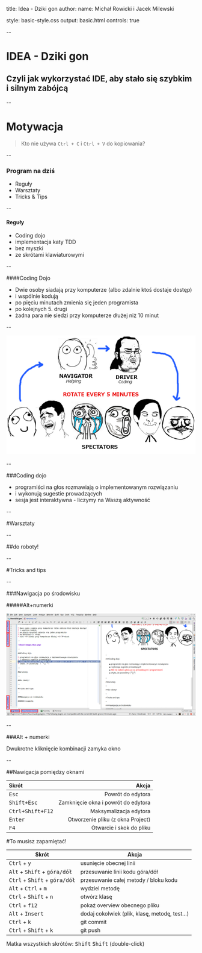 title: Idea - Dziki gon
author:
  name: Michał Rowicki i Jacek Milewski
  
style: basic-style.css
output: basic.html
controls: true

--

# IDEA - Dziki gon
## Czyli jak wykorzystać IDE, aby stało się szybkim i silnym zabójcą 

--

# Motywacja
> Kto nie używa `Ctrl + C` i `Ctrl + V` do kopiowania?  

--

### Program na dziś

* Reguły
* Warsztaty
* Tricks & Tips

--

#### Reguły

* Coding dojo
* implementacja katy TDD
* bez myszki
* ze skrótami klawiaturowymi

--

####Coding Dojo

* Dwie osoby siadają przy komputerze (albo zdalnie ktoś dostaje dostęp)
* i wspólnie kodują
* po pięciu minutach zmienia się jeden programista
* po kolejnych 5. drugi
* żadna para nie siedzi przy komputerze dłużej niż 10 minut

--

![dojo](images/dojo.png)

--

###Coding dojo

* programiści na głos rozmawiają o implementowanym rozwiązaniu
* i wykonują sugestie prowadzących
* sesja jest interaktywna - liczymy na Waszą aktywność

--

#Warsztaty

--

##do roboty!

--

#Tricks and tips

--

###Nawigacja po środowisku

#####Alt+numerki

![navigation-shortcuts](images/navigation.png)

--

###Alt + numerki

Dwukrotne kliknięcie kombinacji zamyka okno

--

##Nawigacja pomiędzy oknami

|Skrót|Akcja|
|:--	|--:	|
|<kbd>Esc</kbd>|Powrót do edytora|
|<kbd>Shift+Esc</kbd>|Zamknięcie okna i powrót do edytora|
|<kbd>Ctrl+Shift+F12</kbd>|Maksymalizacja edytora|
|<kbd>Enter</kbd>|Otworzenie pliku (z okna Project)|
|<kbd>F4</kbd>|Otwarcie i skok do pliku|

#To musisz zapamiętać!

| Skrót | Akcja |
| ----- | --------|
| <kbd>Ctrl</kbd> + <kbd>y</kbd> | usunięcie obecnej linii |
| <kbd>Alt</kbd> + <kbd>Shift</kbd> + <kbd>góra/dół</kbd> | przesuwanie linii kodu góra/dół |
| <kbd>Ctrl</kbd> + <kbd>Shift</kbd> + <kbd>góra/dół</kbd> | przesuwanie całej metody / bloku kodu |
| <kbd>Alt</kbd> + <kbd>Ctrl</kbd> + <kbd>m</kbd> | wydziel metodę |
| <kbd>Ctrl</kbd> + <kbd>Shift</kbd> + <kbd>n</kbd> | otwórz klasę |
| <kbd>Ctrl</kbd> + <kbd>f12</kbd> | pokaż overview obecnego pliku |
| <kbd>Alt</kbd> + <kbd>Insert</kbd> | dodaj cokolwiek (plik, klasę, metodę, test…) |
| <kbd>Ctrl</kbd> + <kbd>k</kbd> | git commit |
| <kbd>Ctrl</kbd> + <kbd>Shift</kbd> + <kbd>k</kbd> | git push |

Matka wszystkich skrótów: <kbd>Shift</kbd> <kbd>Shift</kbd> (double-click)
